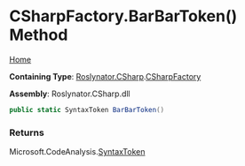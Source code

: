 # CSharpFactory\.BarBarToken\(\) Method <a name="_Top"></a>

[Home](../../../../README.md)

**Containing Type**: [Roslynator.CSharp](../../README.md#_Top)\.[CSharpFactory](../README.md#_Top)

**Assembly**: Roslynator\.CSharp\.dll

```csharp
public static SyntaxToken BarBarToken()
```

### Returns

Microsoft\.CodeAnalysis\.[SyntaxToken](https://docs.microsoft.com/en-us/dotnet/api/microsoft.codeanalysis.syntaxtoken)

